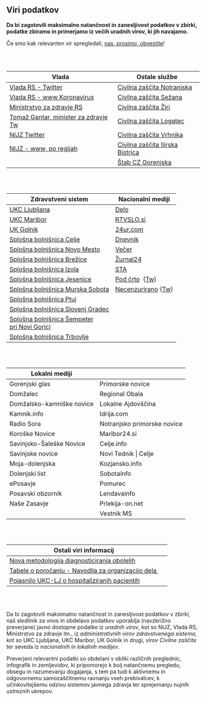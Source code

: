 ## Viri podatkov

**Da bi zagotovili maksimalno natančnost in zanesljivost podatkov v zbirki, podatke zbiramo in primerjamo iz večih uradnih virov, ki jih navajamo.**

Če smo kak relevanten vir spregledali, [nas, prosimo, obvestite](#/team)!

<br><br>

| Vlada | Ostale službe |
|----|----|
| [Vlada RS - Twitter](https://twitter.com/vladaRS/with_replies)                                  | [Civilna zaščita Notranjska](https://www.facebook.com/regijskistabcznotranjska/) |
| [Vlada RS - www Koronavirus](https://www.gov.si/teme/koronavirus/)                              | [Civilna zaščita Sežana](https://www.facebook.com/civilnazascitasezana/) |
| [Ministrstvo za zdravje RS](https://twitter.com/MinZdravje/with_replies)                        | [Civilna zaščita Žiri](https://www.facebook.com/groups/civilnazascitaziri/) |
| [Tomaž Gantar, minister za zdravje Tw](https://twitter.com/tomazgantar)                         | [Civilna zaščita Logatec](https://www.facebook.com/zascitaresevanjeLogatec/) |
| [NIJZ Twitter](https://twitter.com/NIJZ_pr/with_replies)                                        | [Civilna zaščita Vrhnika](https://www.facebook.com/Civilna-za%C5%A1%C4%8Dita-Vrhnika-107764814187703/) |
| [NIJZ - www, po regijah](https://www.nijz.si/sl/dnevno-spremljanje-okuzb-s-sars-cov-2-covid-19) | [Civilna zaščita Ilirska Bistrica](https://www.facebook.com/obcina.ilirskabistrica.73) |
| | [Štab CZ Gorenjska](https://www.facebook.com/stabczgorenjska) |

<br><br>

| Zdravstveni sistem | Nacionalni mediji |
|----|----|
| [UKC Ljubljana](https://twitter.com/ukclj/with_replies) | [Delo](https://www.delo.si/tag/koronavirus) |
| [UKC Maribor](https://twitter.com/UKCMaribor/with_replies) | [RTVSLO.si](https://www.rtvslo.si/zdravje/novi-koronavirus) |
| [UK Golnik](https://www.klinika-golnik.si/novice) | [24ur.com](https://www.24ur.com/novice) |
| [Splošna bolnišnica Celje](https://twitter.com/CeljeSb/with_replies) | [Dnevnik](https://www.dnevnik.si/slovenija) |
| [Splošna bolnišnica Novo Mesto](https://twitter.com/sbnovomesto/with_replies) | [Večer](https://www.vecer.com/koronavirus-novice) |
| [Splošna bolnišnica Brežice](https://www.sb-brezice.si/) | [Žurnal24](https://www.zurnal24.si/slovenija) |
| [Splošna bolnišnica Izola](https://www.sb-izola.si/si/aktualno/) | [STA](https://www.sta.si/slovenija) |
| [Splošna bolnišnica Jesenice](https://www.sb-je.si/aktualno/aktualne_novice/) | [Pod črto](https://podcrto.si/dosje/koronavirus/)  ([Tw](https://twitter.com/podcrto?lang=en)) |
| [Splošna bolnišnica Murska Sobota](https://www.sb-ms.si/mediji-in-javnost/sporocila-za-javnost/) | [Necenzurirano](https://necenzurirano.si/clanek/aktualno/dosje-zbirno-o-koronavirusu-763944) ([Tw](https://twitter.com/necenzurirano_/with_replies)) |
| [Splošna bolnišnica Ptuj](http://www.sb-ptuj.si/aktualno/novice/novice/) | |
| [Splošna bolnišnica Slovenj Gradec](https://www.sb-sg.si/) ||
| [Splošna bolnišnica Šempeter<br/> pri Novi Gorici](http://www.bolnisnica-go.si/aktualno)| |
| [Splošna bolnišnica Trbovlje](http://www.sb-trbovlje.si/) | |

<br><br>

| Lokalni mediji | |
|----|----|
| Gorenjski glas            | Primorske novice |
| Domžalec                  | Regional Obala |
| Domžalsko-kamniške novice | Lokalne Ajdovščina |
| Kamnik.info               | Idrija.com |
| Radio Sora                | Notranjsko primorske novice |
| Koroške Novice            | Maribor24.si |
| Savinjsko-Šaleške Novice  | Celje.info |
| Savinjske novice          | Novi Tednik \| Celje |
| Moja-dolenjska            | Kozjansko.info |
| Dolenjski list            | Sobotainfo |
| ePosavje                  | Pomurec |
| Posavski obzornik         | Lendavainfo |
| Naše Zasavje              | Prlekija-on.net |
| | Vestnik MS |

<br><br>

| Ostali viri informacij                                                                                                                                                       |     |
| ---------------------------------------------------------------------------------------------------------------------------------------------------------------------------- | --- |
| [Nova metodologija diagnosticiranja obolelih](https://www.gov.si/novice/2020-03-14-spremenjeno-diagnosticiranje-za-realnejse-nacrtovanje-ukrepov-za-obvladovanje-epidemije/) |     |
| [Tabele o poročanju - Navodila za organizacijo dela ](https://www.gov.si/novice/2020-03-17-navodila-za-organizacijo-dela-obravnavo-bolnika-in-dnevno-porocanje/)             |     |
| [Pojasnilo UKC-LJ o hospitaliziranih pacientih](https://twitter.com/ukclj/status/1242123118161911808)                                                                        |     |

<br><br>

Da bi zagotovili maksimalno natančnost in zanesljivost podatkov v zbirki, naš sledilnik za vnos in obdelavo podatkov uporablja (navzkrižno preverjane) javno dostopne podatke iz *uradnih virov*, kot so NIJZ, Vlada RS, Ministrstvo za zdravje itn., iz *administrativnih virov zdravstvenega sistema*, kot so UKC Ljubljana, UKC Maribor, UK Golnik in drugi, *virov Civilne zaščite* ter seveda iz *nacionalnih in lokalnih medijev*. 

Preverjeni relevantni podatki so obdelani v obliki različnih preglednic, infografik in zemljevidov, ki pripomorejo k bolj natančnemu pregledu, obsegu in razumevanju dogajanja, s tem pa tudi k aktivnemu in odgovornemu samozaščitnemu ravnanju vseh prebivalcev, k učinkovitejšemu odzivu sistemov javnega zdravja ter sprejemanju nujnih ustreznih ukrepov.
